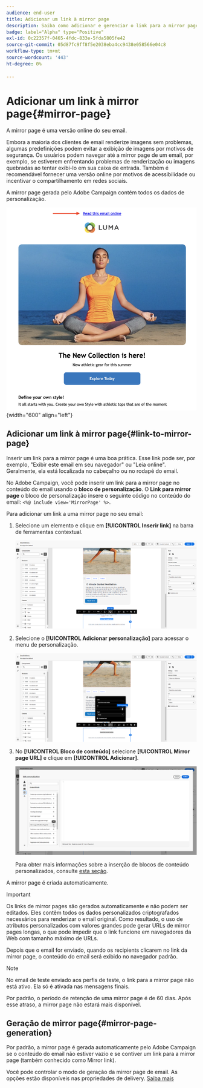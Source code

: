 ```yaml
---
audience: end-user
title: Adicionar um link à mirror page
description: Saiba como adicionar e gerenciar o link para a mirror page
badge: label="Alpha" type="Positive"
exl-id: 0c22357f-0465-4fdc-833e-5fda5805fe42
source-git-commit: 05d87fc9ff8f5e2038eba4cc9438e058566e04c8
workflow-type: tm+mt
source-wordcount: '443'
ht-degree: 0%

---
```


# Adicionar um link à mirror page{#mirror-page}

A mirror page é uma versão online do seu email.

Embora a maioria dos clientes de email renderize imagens sem problemas, algumas predefinições podem evitar a exibição de imagens por motivos de segurança. Os usuários podem navegar até a mirror page de um email, por exemplo, se estiverem enfrentando problemas de renderização ou imagens quebradas ao tentar exibi-lo em sua caixa de entrada. Também é recomendável fornecer uma versão online por motivos de acessibilidade ou incentivar o compartilhamento em redes sociais.

A mirror page gerada pelo Adobe Campaign contém todos os dados de personalização.

![amostra de link espelho](assets/mirror-page-link.png){width="600" align="left"}

## Adicionar um link à mirror page{#link-to-mirror-page}

Inserir um link para a mirror page é uma boa prática. Esse link pode ser, por exemplo, &quot;Exibir este email em seu navegador&quot; ou &quot;Leia online&quot;. Geralmente, ela está localizada no cabeçalho ou no rodapé do email.

No Adobe Campaign, você pode inserir um link para a mirror page no conteúdo do email usando o **bloco de personalização**. O **Link para mirror page** o bloco de personalização insere o seguinte código no conteúdo do email: `<%@ include view='MirrorPage' %>`.

Para adicionar um link a uma mirror page no seu email:

1. Selecione um elemento e clique em **[!UICONTROL Inserir link]** na barra de ferramentas contextual.

   ![](assets/message-tracking-mirror-page.png)

1. Selecione o **[!UICONTROL Adicionar personalização]** para acessar o menu de personalização.

   ![](assets/message-tracking-mirror-page_2.png)

1. No **[!UICONTROL Bloco de conteúdo]** selecione **[!UICONTROL Mirror page URL]** e clique em **[!UICONTROL Adicionar]**.

   ![](assets/message-tracking-mirror-page_3.png)

   Para obter mais informações sobre a inserção de blocos de conteúdo personalizados, consulte [esta seção](../personalization/personalize.md#personalize-emails).

A mirror page é criada automaticamente.

>[!IMPORTANT]
>
>Os links de mirror pages são gerados automaticamente e não podem ser editados. Eles contêm todos os dados personalizados criptografados necessários para renderizar o email original. Como resultado, o uso de atributos personalizados com valores grandes pode gerar URLs de mirror pages longas, o que pode impedir que o link funcione em navegadores da Web com tamanho máximo de URLs.

Depois que o email for enviado, quando os recipients clicarem no link da mirror page, o conteúdo do email será exibido no navegador padrão.

>[!NOTE]
>
>No email de teste enviado aos perfis de teste, o link para a mirror page não está ativo. Ela só é ativada nas mensagens finais.

Por padrão, o período de retenção de uma mirror page é de 60 dias. Após esse atraso, a mirror page não estará mais disponível.


## Geração de mirror page{#mirror-page-generation}

Por padrão, a mirror page é gerada automaticamente pelo Adobe Campaign se o conteúdo do email não estiver vazio e se contiver um link para a mirror page (também conhecido como Mirror link).

Você pode controlar o modo de geração da mirror page de email. As opções estão disponíveis nas propriedades de delivery. [Saiba mais](../advanced-settings/delivery-settings.md#mirror)
